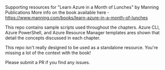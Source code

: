 Supporting resources for "Learn Azure in a Month of Lunches" by Manning Publications
More info on the book available here - https://www.manning.com/books/learn-azure-in-a-month-of-lunches

This repo contains sample scripts used throughout the chapters. Azure CLI, Azure PowerShell, and Azure Resource Manager templates ares shown that detail the concepts discussed in each chapter.

This repo isn't really designed to be used as a standalone resource. You're missing a lot of the context with the book!

Please submit a PR if you find any issues.
